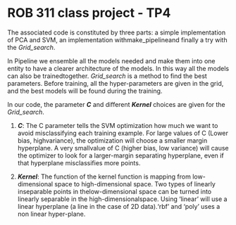 # ROB 311 class project - TP4

The associated code is constituted by three parts: a simple implementation of PCA and SVM, an implementation withmake_pipelineand finally a try with the *Grid_search*. 

In Pipeline we ensemble all the models needed and make them into one entity  to have a clearer architecture of the models. In this way all the models can also be trainedtogether. *Grid_search* is a method to find the best parameters. Before training, all the hyper-parameters are given in the grid, and the best models will be found during the training. 

In our code, the parameter ***C*** and different ***Kernel*** choices are given for the *Grid_search*.


1) ***C***: The C parameter tells the SVM optimization how much we want to avoid misclassifying each training example. For large values of C (Lower bias, highvariance), the optimization will choose a smaller margin hyperplane. A very smallvalue of C (higher bias, low variance) will cause the optimizer to look for a larger-margin separating hyperplane, even if that hyperplane misclassifies more points.


2) ***Kernel***: The function of the kernel function is mapping from low-dimensional space to high-dimensional space. Two types of linearly inseparable points in thelow-dimensional space can be turned into linearly separable in the high-dimensionalspace. Using ‘linear’ will use a linear hyperplane (a line in the case of 2D data).‘rbf’ and ‘poly’ uses a non linear hyper-plane.
